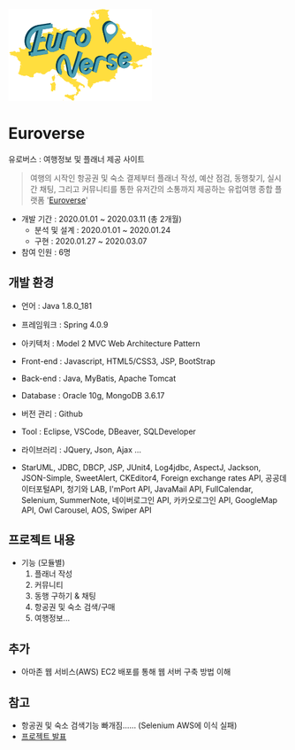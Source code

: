 
[<img src="./Euroverse/WebContent/resources/images/icon/euroverse_logo.png" width="260">](http://15.165.86.252:8080/)
# Euroverse
유로버스 : 여행정보 및 플래너 제공 사이트 
> 여행의 시작인 항공권 및 숙소 결제부터 플래너 작성, 예산 점검, 동행찾기, 실시간 채팅, 그리고 커뮤니티를 통한 유저간의 소통까지 제공하는 유럽여행 종합 플랫폼 '[Euroverse](http://15.165.86.252:8080/)'

- 개발 기간 : 2020.01.01 ~ 2020.03.11 (총 2개월)
  - 분석 및 설계 : 2020.01.01 ~ 2020.01.24 
  - 구현 : 2020.01.27 ~ 2020.03.07
- 참여 인원 : 6명


## 개발 환경
- 언어 : Java 1.8.0_181
- 프레임워크 : Spring 4.0.9
- 아키텍처 : Model 2 MVC Web Architecture Pattern

- Front-end : Javascript, HTML5/CSS3, JSP, BootStrap
- Back-end : Java, MyBatis, Apache Tomcat
- Database : Oracle 10g, MongoDB 3.6.17

- 버전 관리 : Github
- Tool : Eclipse, VSCode, DBeaver, SQLDeveloper 

- 라이브러리 : JQuery, Json, Ajax …
- StarUML, JDBC, DBCP, JSP, JUnit4, Log4jdbc, AspectJ, Jackson, JSON-Simple, SweetAlert, CKEditor4, Foreign exchange rates API, 공공데이터포털API, 청기와 LAB, I'mPort API, JavaMail API, FullCalendar, Selenium, SummerNote, 네이버로그인 API, 카카오로그인 API, GoogleMap API, Owl Carousel, AOS, Swiper API


## 프로젝트 내용 
- 기능 (모듈별)
  1. 플래너 작성
  2. 커뮤니티 
  3. 동행 구하기 & 채팅
  4. 항공권 및 숙소 검색/구매
  5. 여행정보...


## 추가
- 아마존 웹 서비스(AWS) EC2 배포를 통해 웹 서버 구축 방법 이해


## 참고
- 항공권 및 숙소 검색기능 빠개짐...... (Selenium AWS에 이식 실패)
- [프로젝트 발표](https://www.youtube.com/watch?v=xGH5Dzj8rAY)



